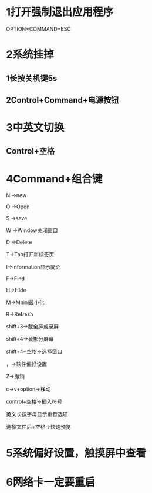 #  1打开强制退出应用程序

OPTION+COMMAND+ESC

# 2系统挂掉 

## 1长按关机键5s

## 2Control+Command+电源按钮

#  3中英文切换

## Control+空格

# 4Command+组合键

N ->new

O ->Open

S ->save

W ->Window关闭窗口

D ->Delete

T->Tab打开新标签页

I->Information显示简介

F->Find

H->Hide

M->Mnini最小化

R->Refresh

shift+3->截全屏或录屏

shift+4->截部分屏幕

shift+4+空格->选择窗口

，->软件偏好设置

Z->撤销

c->v+option->移动

control+空格->插入符号

英文长按字母显示重音选项

选择文件后+空格->快速预览

# 5系统偏好设置，触摸屏中查看

# 6网络卡一定要重启
